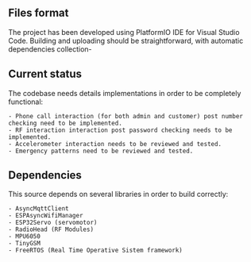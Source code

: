 ## Files format

The project has been developed using PlatformIO IDE for Visual Studio Code.
Building and uploading should be straightforward, with automatic dependencies collection-


## Current status

The codebase needs details implementations in order to be completely functional:

    - Phone call interaction (for both admin and customer) post number checking need to be implemented.
    - RF interaction interaction post password checking needs to be implemented.
    - Accelerometer interaction needs to be reviewed and tested.
    - Emergency patterns need to be reviewed and tested. 


## Dependencies

This source depends on several libraries in order to build correctly:

    - AsyncMqttClient 
    - ESPAsyncWifiManager
    - ESP32Servo (servomotor)
    - RadioHead (RF Modules)
    - MPU6050
    - TinyGSM
    - FreeRTOS (Real Time Operative Sistem framework)   